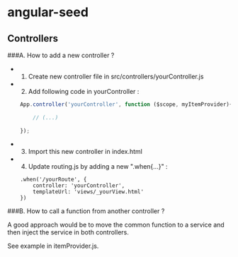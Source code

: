 # angular-seed

Controllers
---

###A. How to add a new controller ?

- 1. Create new controller file in src/controllers/yourController.js
- 2. Add following code in yourController : 
```js
    App.controller('yourController', function ($scope, myItemProvider){
        
        // (...)
        
    });
```
- 3. Import this new controller in index.html
- 4. Update routing.js by adding a new ".when{...}" : 
```
    .when('/yourRoute', {
        controller: 'yourController',
        templateUrl: 'views/_yourView.html'
    })
```

###B. How to call a function from another controller ?

A good approach would be to move the common function to a service and then inject the service in both controllers.

See example in itemProvider.js.